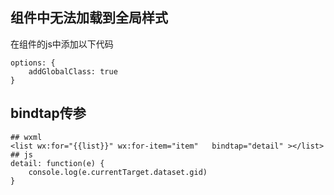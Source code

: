 ## 组件中无法加载到全局样式
在组件的js中添加以下代码
```
options: {
    addGlobalClass: true
}
```
## bindtap传参
```
## wxml
<list wx:for="{{list}}" wx:for-item="item"   bindtap="detail" ></list>
## js
detail: function(e) {
    console.log(e.currentTarget.dataset.gid)
}
```